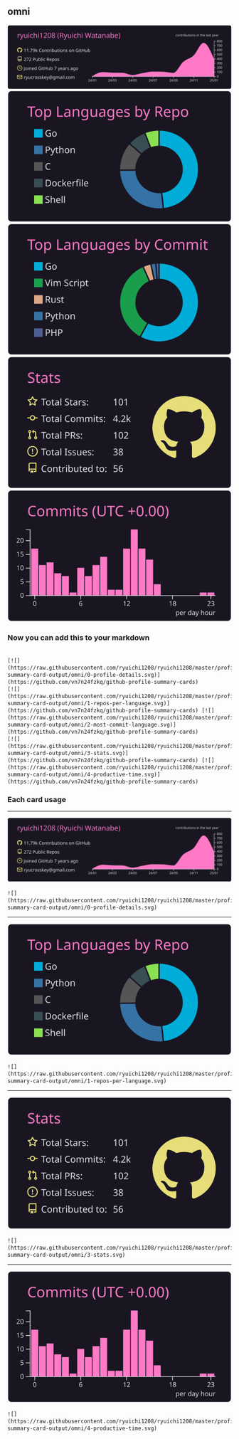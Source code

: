 ## omni

[![](./0-profile-details.svg)](https://github.com/vn7n24fzkq/github-profile-summary-cards)
[![](./1-repos-per-language.svg)](https://github.com/vn7n24fzkq/github-profile-summary-cards) [![](./2-most-commit-language.svg)](https://github.com/vn7n24fzkq/github-profile-summary-cards)
[![](./3-stats.svg)](https://github.com/vn7n24fzkq/github-profile-summary-cards) [![](./4-productive-time.svg)](https://github.com/vn7n24fzkq/github-profile-summary-cards)
### Now you can add this to your markdown
```

[![](https://raw.githubusercontent.com/ryuichi1208/ryuichi1208/master/profile-summary-card-output/omni/0-profile-details.svg)](https://github.com/vn7n24fzkq/github-profile-summary-cards)
[![](https://raw.githubusercontent.com/ryuichi1208/ryuichi1208/master/profile-summary-card-output/omni/1-repos-per-language.svg)](https://github.com/vn7n24fzkq/github-profile-summary-cards) [![](https://raw.githubusercontent.com/ryuichi1208/ryuichi1208/master/profile-summary-card-output/omni/2-most-commit-language.svg)](https://github.com/vn7n24fzkq/github-profile-summary-cards)
[![](https://raw.githubusercontent.com/ryuichi1208/ryuichi1208/master/profile-summary-card-output/omni/3-stats.svg)](https://github.com/vn7n24fzkq/github-profile-summary-cards) [![](https://raw.githubusercontent.com/ryuichi1208/ryuichi1208/master/profile-summary-card-output/omni/4-productive-time.svg)](https://github.com/vn7n24fzkq/github-profile-summary-cards)

```

### Each card usage
---

![](./0-profile-details.svg)

```
![](https://raw.githubusercontent.com/ryuichi1208/ryuichi1208/master/profile-summary-card-output/omni/0-profile-details.svg)
```

    

---

![](./1-repos-per-language.svg)

```
![](https://raw.githubusercontent.com/ryuichi1208/ryuichi1208/master/profile-summary-card-output/omni/1-repos-per-language.svg)
```

    

---

![](./3-stats.svg)

```
![](https://raw.githubusercontent.com/ryuichi1208/ryuichi1208/master/profile-summary-card-output/omni/3-stats.svg)
```

    

---

![](./4-productive-time.svg)

```
![](https://raw.githubusercontent.com/ryuichi1208/ryuichi1208/master/profile-summary-card-output/omni/4-productive-time.svg)
```

    
